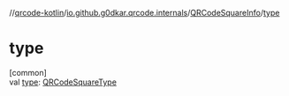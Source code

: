 //[qrcode-kotlin](../../../index.md)/[io.github.g0dkar.qrcode.internals](../index.md)/[QRCodeSquareInfo](index.md)/[type](type.md)

# type

[common]\
val [type](type.md): [QRCodeSquareType](../-q-r-code-square-type/index.md)
